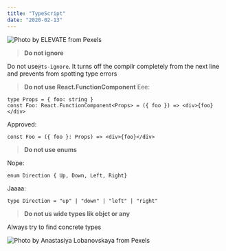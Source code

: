 ```yaml
---
title: "TypeScript"
date: "2020-02-13"
---
```


![](https://i.imgur.com/xI4DXv7.jpg "Photo by ELEVATE from Pexels")

> **Do not ignore**

Do not use<code>@ts-ignore</code>. It turns off the compilr completely from the next line and prevents from spotting type errors

> **Do not use React.FunctionComponent**
Eee:
```
type Props = { foo: string }
const Foo: React.FunctionComponent<Props> = ({ foo }) => <div>{foo}</div>

```

Approved:
```
const Foo = ({ foo }: Props) => <div>{foo}</div>
```

> **Do not use enums**

Nope:
```
enum Direction { Up, Down, Left, Right}
```
Jaaaa:
```
type Direction = "up" | "down" | "left" | "right"
```

> **Do not us wide types lik objct or any**

Always try to find concrete types

![](https://i.imgur.com/VwFJtH1.jpg "Photo by Anastasiya Lobanovskaya from Pexels")